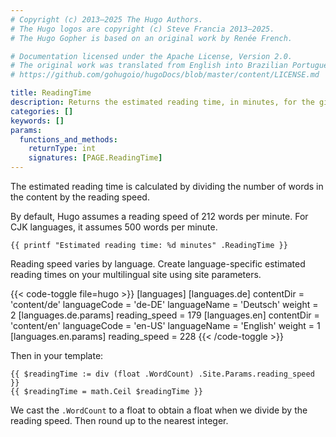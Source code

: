 ```yaml
---
# Copyright (c) 2013–2025 The Hugo Authors.
# The Hugo logos are copyright (c) Steve Francia 2013–2025.
# The Hugo Gopher is based on an original work by Renée French.

# Documentation licensed under the Apache License, Version 2.0.
# The original work was translated from English into Brazilian Portuguese.
# https://github.com/gohugoio/hugoDocs/blob/master/content/LICENSE.md

title: ReadingTime
description: Returns the estimated reading time, in minutes, for the given page.
categories: []
keywords: []
params:
  functions_and_methods:
    returnType: int
    signatures: [PAGE.ReadingTime]
---
```


The estimated reading time is calculated by dividing the number of words in the content by the reading speed.

By default, Hugo assumes a reading speed of 212 words per minute. For CJK languages, it assumes 500 words per minute.

```go-html-template
{{ printf "Estimated reading time: %d minutes" .ReadingTime }}
```

Reading speed varies by language. Create language-specific estimated reading times on your multilingual site using site parameters.

{{< code-toggle file=hugo >}}
[languages]
  [languages.de]
    contentDir = 'content/de'
    languageCode = 'de-DE'
    languageName = 'Deutsch'
    weight = 2
    [languages.de.params]
    reading_speed = 179
  [languages.en]
    contentDir = 'content/en'
    languageCode = 'en-US'
    languageName = 'English'
    weight = 1
    [languages.en.params]
      reading_speed = 228
{{< /code-toggle >}}

Then in your template:

```go-html-template
{{ $readingTime := div (float .WordCount) .Site.Params.reading_speed }}
{{ $readingTime = math.Ceil $readingTime }}
```

We cast the `.WordCount` to a float to obtain a float when we divide by the reading speed. Then round up to the nearest integer.
